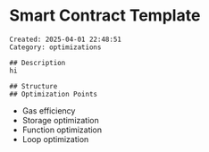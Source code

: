 # Smart Contract Template
    Created: 2025-04-01 22:48:51
    Category: optimizations

    ## Description
    hi

    ## Structure
    ## Optimization Points
- Gas efficiency
- Storage optimization
- Function optimization
- Loop optimization
